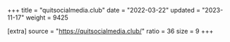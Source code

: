 +++
title = "quitsocialmedia.club"
date = "2022-03-22"
updated = "2023-11-17"
weight = 9425

[extra]
source = "https://quitsocialmedia.club/"
ratio = 36
size = 9
+++
